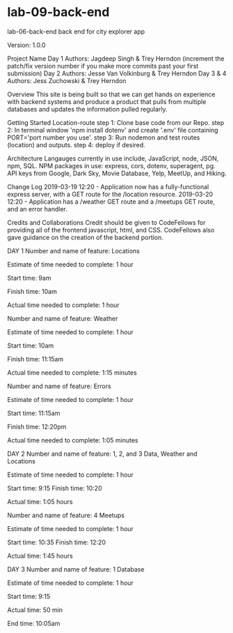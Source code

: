 # lab-09-back-end
lab-06-back-end back end for city explorer app

Version: 1.0.0

Project Name Day 1 Authors: Jagdeep Singh & Trey Herndon (increment the patch/fix version number if you make more commits past your first submission) 
Day 2 Authors: Jesse Van Volkinburg & Trey Herndon 
Day 3 & 4 Authors: Jess Zuchowski & Trey Herndon

Overview This site is being built so that we can get hands on experience with backend systems and produce a product that pulls from multiple databases and updates the information pulled regularly.

Getting Started Location-route step 1: Clone base code from our Repo. step 2: In terminal window 'npm install dotenv' and create '.env' file containing PORT='port number you use'. step 3: Run nodemon and test routes (location) and outputs. step 4: deploy if desired.

Architecture Langauges currently in use include, JavaScript, node, JSON, npm, SQL. NPM packages in use: express, cors, dotenv, superagent, pg. API keys from Google, Dark Sky, Movie Database, Yelp, MeetUp, and Hiking.

Change Log 2019-03-19 12:20 - Application now has a fully-functional express server, with a GET route for the /location resource. 2019-03-20 12:20 - Application has a /weather GET route and a /meetups GET route, and an error handler.

Credits and Collaborations Credit should be given to CodeFellows for providing all of the frontend javascript, html, and CSS. CodeFellows also gave guidance on the creation of the backend portion.

DAY 1 Number and name of feature: Locations

Estimate of time needed to complete: 1 hour

Start time: 9am

Finish time: 10am

Actual time needed to complete: 1 hour

Number and name of feature: Weather

Estimate of time needed to complete: 1 hour

Start time: 10am

Finish time: 11:15am

Actual time needed to complete: 1:15 minutes

Number and name of feature: Errors

Estimate of time needed to complete: 1 hour

Start time: 11:15am

Finish time: 12:20pm

Actual time needed to complete: 1:05 minutes

DAY 2 Number and name of feature: 1, 2, and 3 Data, Weather and Locations

Estimate of time needed to complete: 1 hour

Start time: 9:15 Finish time: 10:20

Actual time: 1:05 hours

Number and name of feature: 4 Meetups

Estimate of time needed to complete: 1 hour

Start time: 10:35 Finish time: 12:20

Actual time: 1:45 hours

DAY 3 Number and name of feature: 1 Database

Estimate of time needed to complete: 1 hour

Start time: 9:15

Actual time: 50 min

End time: 10:05am